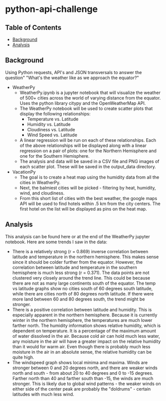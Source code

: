 # python-api-challenge

## Table of Contents
* [Background](#background)
* [Analysis](#analysis)

## Background
Using Python requests, API's and JSON transversals to answer the question" "What's the weather like as we approach the equator?"
* WeatherPy
  * WeatherPy.ipynb is a jupyter notebook that will visualize the weather of 500+ cities across the world of varying distance from the equator. Uses the python library citypy and the OpenWeatherMap API. 
  * The WeatherPy notebook will be used to create scatter plots that display the following relationships:
    * Temperature vs. Latitude
    * Humidity vs. Latitude
    * Cloudiness vs. Latitude
    * Wind Speed vs. Latitude
  * A linear regression will be run on each of these relationships. Each of the above relationships will be displayed along with a linear regression on a pair of plots: one for the Northern Hemisphere and one for the Southern Hemisphere. 
  * The analysis and data will be saved in a CSV file and PNG images of each scatter plot. These will be saved in the output_data directory. 
* VacationPy
  *  The goal is to create a heat map using the humidity data from all the cities in WeatherPy. 
  *  Next, the balmiest cities will be picked - filtering by heat, humidity, wind, and cloudiness. 
  *  From this short list of cities with the best weather, the google maps API will be used to find hotels within .5 km from the city centers. The first hotel on the list will be displayed as pins on the heat map. 

## Analysis
This analysis can be found here or at the end of the WeatherPy jupyter notebook. Here are some trends I saw in the data:
* There is a relatively strong (r = 0.869) inverse correlation between latitude and temperature in the northern hemisphere. This makes sense since it should be colder further from the equator. However, the correlation between latitude and temperature in the southern hemisphere is much less strong (r = 0.371). The data points are not clustered very closely around the trend line. This could be because there are not as many large continents south of the equator. The temp vs latitude graphs show no cities south of 60 degrees south latitude, while there are cities north of 80 degrees north latitude. If there were more land between 60 and 80 degrees south, the trend might be stronger. 
* There is a positive correlation between latitude and humidity. This is especially apparent in the northern hemisphere. Because it is currently winter in the northern hemisphere, the temperatures are much lower farther north. The humidity information shows relative humidity, which is dependent on temperature. It is a percentage of the maximum amount of water dissolved in the air. Because cold air can hold much less water, any moisture in the air will have a greater impact on the relative humidity than it would for warm air. Even though there is probably much less moisture in the air in an absolute sense, the relative humidity can be quite high. 
* The windspeed graph shows local minima and maxima. Winds are stronger between 0 and 20 degrees north, and there are weaker winds north and south - from about 20 to 40 degrees and 0 to -15 degrees. Farther north than 40 and farther south than -15, the winds are much stronger. This is likely due to global wind patterns - the weaker winds on either side of the center peak are probably the "doldrums" - certain latitudes with much less wind. 
